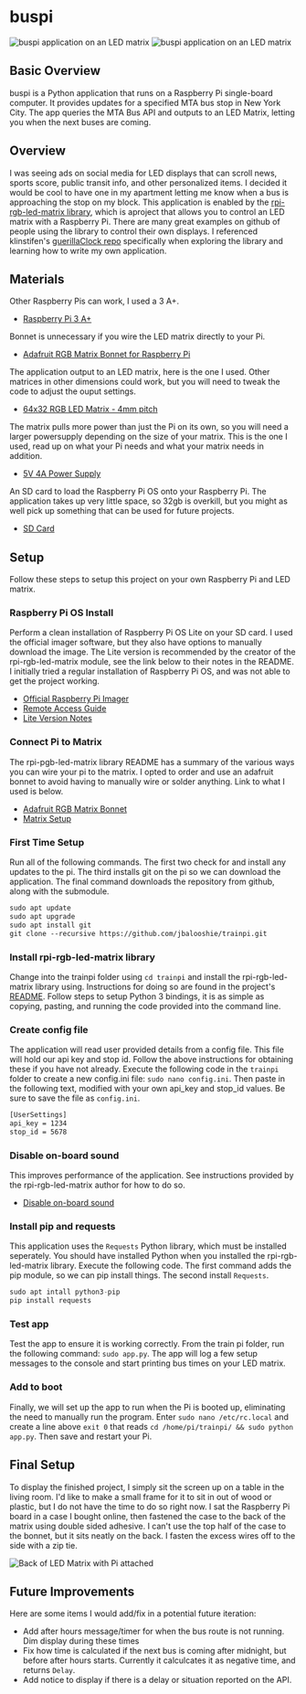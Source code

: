 # buspi

![buspi application on an LED matrix](images/arriving.JPG)
![buspi application on an LED matrix](images/approaching.JPG)

## Basic Overview

buspi is a Python application that runs on a Raspberry Pi single-board computer. It provides updates for a specified MTA bus stop in New York City. The app queries the MTA Bus API and outputs to an LED Matrix, letting you when the next buses are coming.

## Overview

I was seeing ads on social media for LED displays that can scroll news, sports score, public transit info, and other personalized items. I decided it would be cool to have one in my apartment letting me know when a bus is approaching the stop on my block. This application is enabled by the [rpi-rgb-led-matrix library](https://github.com/hzeller/rpi-rgb-led-matrix), which is aproject that allows you to control an LED matrix with a Raspberry Pi. There are many great examples on github of people using the library to control their own displays. I referenced klinstifen's [guerillaClock repo](https://github.com/klinstifen/guerillaClock) specifically when exploring the library and learning how to write my own application.

## Materials

Other Raspberry Pis can work, I used a 3 A+.

- [Raspberry Pi 3 A+](https://www.raspberrypi.com/products/raspberry-pi-3-model-a-plus/)

Bonnet is unnecessary if you wire the LED matrix directly to your Pi.

- [Adafruit RGB Matrix Bonnet for Raspberry Pi](https://www.adafruit.com/product/3211)

The application output to an LED matrix, here is the one I used. Other matrices in other dimensions could work, but you will need to tweak the code to adjust the ouput settings.

- [64x32 RGB LED Matrix - 4mm pitch](https://www.adafruit.com/product/2278)

The matrix pulls more power than just the Pi on its own, so you will need a larger powersupply depending on the size of your matrix. This is the one I used, read up on what your Pi needs and what your matrix needs in addition.

- [5V 4A Power Supply](https://www.amazon.com/gp/product/B09JW28WQC/ref=ppx_yo_dt_b_asin_title_o00_s00?ie=UTF8&th=1)

An SD card to load the Raspberry Pi OS onto your Raspberry Pi. The application takes up very little space, so 32gb is overkill, but you might as well pick up something that can be used for future projects.

- [SD Card](https://www.amazon.com/dp/B08GYG6T12/ref=twister_B0BN8Q1Z9S?_encoding=UTF8&th=1)

## Setup

Follow these steps to setup this project on your own Raspberry Pi and LED matrix.

### Raspberry Pi OS Install

Perform a clean installation of Raspberry Pi OS Lite on your SD card. I used the official imager software, but they also have options to manually download the image. The Lite version is recommended by the creator of the rpi-rgb-led-matrix module, see the link below to their notes in the README. I initially tried a regular installation of Raspberry Pi OS, and was not able to get the project working.

- [Official Raspberry Pi Imager](https://www.raspberrypi.com/software/)
- [Remote Access Guide](https://www.raspberrypi.com/documentation/computers/remote-access.html#ssh)
- [Lite Version Notes](https://github.com/hzeller/rpi-rgb-led-matrix/tree/master?tab=readme-ov-file#use-minimal-raspbian-distribution)

### Connect Pi to Matrix

The rpi-pgb-led-matrix library README has a summary of the various ways you can wire your pi to the matrix. I opted to order and use an adafruit bonnet to avoid having to manually wire or solder anything. Link to what I used is below.

- [Adafruit RGB Matrix Bonnet](https://www.adafruit.com/product/3211) 
- [Matrix Setup](https://github.com/hzeller/rpi-rgb-led-matrix?tab=readme-ov-file#lets-do-it)

### First Time Setup

Run all of the following commands. The first two check for and install any updates to the pi. The third installs git on the pi so we can download the application. The final command downloads the repository from github, along with the submodule.

```txt
sudo apt update
sudo apt upgrade
sudo apt install git
git clone --recursive https://github.com/jbalooshie/trainpi.git
```

### Install rpi-rgb-led-matrix library

Change into the trainpi folder using `cd trainpi` and install the rpi-rgb-led-matrix library using. Instructions for doing so are found in the project's [README](https://github.com/hzeller/rpi-rgb-led-matrix/tree/master/bindings/python#python-3). Follow steps to setup Python 3 bindings, it is as simple as copying, pasting, and running the code provided into the command line.

### Create config file

The application will read user provided details from a config file. This file will hold our api key and stop id. Follow the above instructions for obtaining these if you have not already. Execute the following code in the `trainpi` folder to create a new config.ini file: `sudo nano config.ini`. Then paste in the following text, modified with your own api_key and stop_id values. Be sure to save the file as `config.ini`.

```txt
[UserSettings]
api_key = 1234
stop_id = 5678
```

### Disable on-board sound

This improves performance of the application. See instructions provided by the rpi-rgb-led-matrix author for how to do so.

- [Disable on-board sound](https://github.com/hzeller/rpi-rgb-led-matrix/tree/master?tab=readme-ov-file#use-minimal-raspbian-distribution)

### Install pip and requests

This application uses the `Requests` Python library, which must be installed seperately. You should have installed Python when you installed the rpi-rgb-led-matrix library. Execute the following code. The first command adds the pip module, so we can pip install things. The second install `Requests`.

```python
sudo apt intall python3-pip
pip install requests
```

### Test app

Test the app to ensure it is working correctly. From the train pi folder, run the following command: `sudo app.py`. The app will log a few setup messages to the console and start printing bus times on your LED matrix.

### Add to boot

Finally, we will set up the app to run when the Pi is booted up, eliminating the need to manually run the program. Enter `sudo nano /etc/rc.local` and create a line above `exit 0` that reads `cd /home/pi/trainpi/ && sudo python app.py`. Then save and restart your Pi.

## Final Setup

To display the finished project, I simply sit the screen up on a table in the living room. I'd like to make a small frame for it to sit in out of wood or plastic, but I do not have the time to do so right now. I sat the Raspberry Pi board in a case I bought online, then fastened the case to the back of the matrix using double sided adhesive. I can't use the top half of the case to the bonnet, but it sits neatly on the back. I fasten the excess wires off to the side with a zip tie.

![Back of LED Matrix with Pi attached](images/back.JPG)

## Future Improvements

Here are some items I would add/fix in a potential future iteration:

- Add after hours message/timer for when the bus route is not running. Dim display during these times
- Fix how time is calculated if the next bus is coming after midnight, but before after hours starts. Currently it calculcates it as negative time, and returns `Delay`.
- Add notice to display if there is a delay or situation reported on the API.
